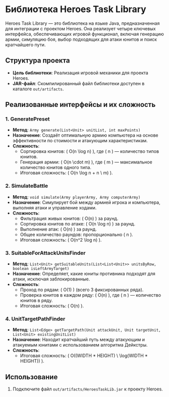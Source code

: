 # Библиотека Heroes Task Library

Heroes Task Library — это библиотека на языке Java, предназначенная для интеграции с проектом Heroes. Она реализует четыре ключевых интерфейса, обеспечивающих игровой функционал, включая генерацию армии, симуляцию боя, выбор подходящих для атаки юнитов и поиск кратчайшего пути.

## Структура проекта
- **Цель библиотеки**: Реализация игровой механики для проекта Heroes.
- **JAR-файл**: Скомпилированный файл библиотеки доступен в каталоге `out/artifacts`.

## Реализованные интерфейсы и их сложность

### 1. **GeneratePreset**
- **Метод**: `Army generate(List<Unit> unitList, int maxPoints)`
- **Назначение**: Создаёт оптимальную армию компьютера на основе эффективности по стоимости и атакующим характеристикам.
- **Сложность**:
  - Сортировка юнитов: \( O(n \log n) \), где \( n \) — количество типов юнитов.
  - Генерация армии: \( O(n \cdot m) \), где \( m \) — максимальное количество юнитов одного типа.
  - Итоговая сложность: \( O(n \log n + n \ m) \).

### 2. **SimulateBattle**
- **Метод**: `void simulate(Army playerArmy, Army computerArmy)`
- **Назначение**: Симулирует бой между армией игрока и компьютера, выполняя атаки и управление ходами.
- **Сложность**:
  - Фильтрация живых юнитов: \( O(n) \) за раунд.
  - Сортировка юнитов по атаке: \( O(n \log n) \) за раунд.
  - Выполнение атак: \( O(n) \) за раунд.
  - Общее количество раундов: пропорционально \( n \).
  - Итоговая сложность: \( O(n^2 \log n) \).

### 3. **SuitableForAttackUnitsFinder**
- **Метод**: `List<Unit> getSuitableUnits(List<List<Unit>> unitsByRow, boolean isLeftArmyTarget)`
- **Назначение**: Определяет, какие юниты противника подходят для атаки, исключая заблокированные.
- **Сложность**:
  - Проход по рядам: \( O(1) \) (всего 3 фиксированных ряда).
  - Проверка юнитов в каждом ряду: \( O(n) \), где \( n \) — количество юнитов в ряду.
  - Итоговая сложность: \( O(n) \).

### 4. **UnitTargetPathFinder**
- **Метод**: `List<Edge> getTargetPath(Unit attackUnit, Unit targetUnit, List<Unit> existingUnitList)`
- **Назначение**: Находит кратчайший путь между атакующим и атакуемым юнитами с использованием алгоритма Дейкстры.
- **Сложность**:
  - Итоговая сложность: \( O((WIDTH * HEIGHT) \ \log(WIDTH * HEIGHT)) \).

## Использование
1. Подключите файл `out/artifacts/HeroesTaskLib.jar` к проекту Heroes.

